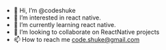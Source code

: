 - 👋 Hi, I’m @codeshuke
- 👀 I’m interested in react native.
- 🌱 I’m currently learning react native.
- 💞️ I’m looking to collaborate on ReactNative projects
- 📫 How to reach me code.shuke@gmail.com

<!---
codeshuke/codeshuke is a ✨ special ✨ repository because its `README.md` (this file) appears on your GitHub profile.
You can click the Preview link to take a look at your changes.
--->
